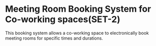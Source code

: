 <h1>Meeting Room Booking System for Co-working spaces(SET-2)</h1>
<p>
  This booking system allows a co-working space to electronically book meeting rooms for specific times and durations.
</p>
